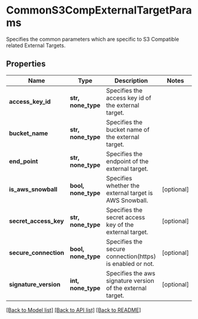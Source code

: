 # CommonS3CompExternalTargetParams

Specifies the common parameters which are specific to S3 Compatible related External Targets.

## Properties
Name | Type | Description | Notes
------------ | ------------- | ------------- | -------------
**access_key_id** | **str, none_type** | Specifies the access key id of the external target. | 
**bucket_name** | **str, none_type** | Specifies the bucket name of the external target. | 
**end_point** | **str, none_type** | Specifies the endpoint of the external target. | 
**is_aws_snowball** | **bool, none_type** | Specifies whether the external target is AWS Snowball. | [optional] 
**secret_access_key** | **str, none_type** | Specifies the secret access key of the external target. | [optional] 
**secure_connection** | **bool, none_type** | Specifies the secure connection(https) is enabled or not. | [optional] 
**signature_version** | **int, none_type** | Specifies the aws signature version of the external target. | [optional] 

[[Back to Model list]](../README.md#documentation-for-models) [[Back to API list]](../README.md#documentation-for-api-endpoints) [[Back to README]](../README.md)


